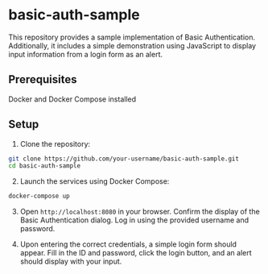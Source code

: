 # basic-auth-sample
This repository provides a sample implementation of Basic Authentication. Additionally, it includes a simple demonstration using JavaScript to display input information from a login form as an alert.

## Prerequisites
Docker and Docker Compose installed

## Setup
1. Clone the repository:
```bash
git clone https://github.com/your-username/basic-auth-sample.git
cd basic-auth-sample
```

2. Launch the services using Docker Compose:
```bash
docker-compose up
```

3. Open `http://localhost:8080` in your browser. Confirm the display of the Basic Authentication dialog. Log in using the provided username and password.

4. Upon entering the correct credentials, a simple login form should appear. Fill in the ID and password, click the login button, and an alert should display with your input.
